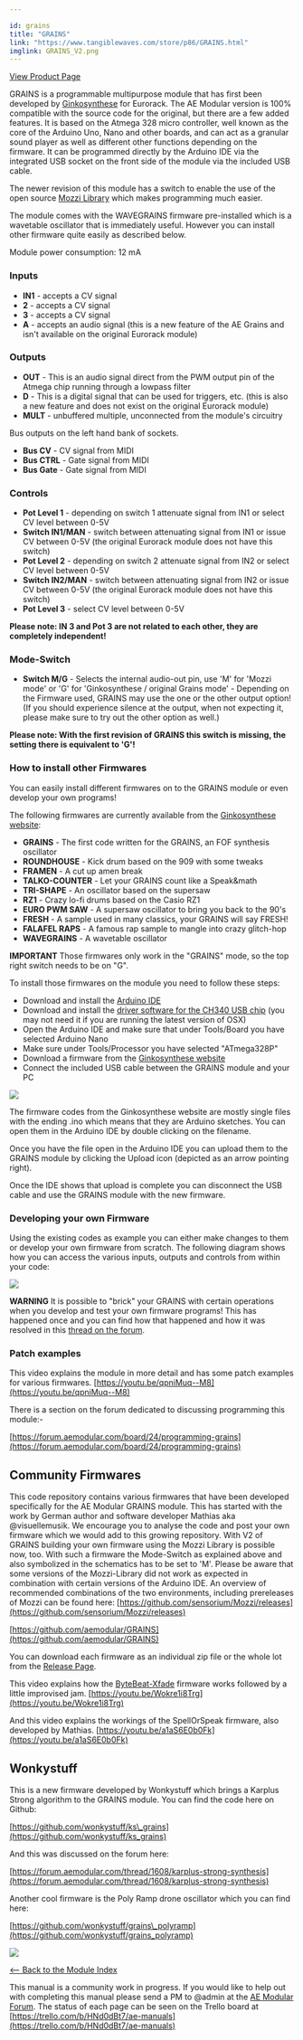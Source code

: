 ```yaml
---

id: grains
title: "GRAINS"
link: "https://www.tangiblewaves.com/store/p86/GRAINS.html"
imglink: GRAINS_V2.png
---
```



[View Product Page](https://www.tangiblewaves.com/store/p86/GRAINS.html)

GRAINS is a programmable multipurpose module that has first been developed by [Ginkosynthese](https://www.ginkosynthese.com/) for Eurorack. The AE Modular version is 100% compatible with the source code for the original, but there are a few added features. It is based on the Atmega 328 micro controller, well known as the core of the Arduino Uno, Nano and other boards, and can act as a granular sound player as well as different other functions depending on the firmware. It can be programmed directly by the Arduino IDE via the integrated USB socket on the front side of the module via the included USB cable.

The newer revision of this module has a switch to enable the use of the open source [Mozzi Library](https://sensorium.github.io/Mozzi/) which makes programming much easier.

The module comes with the WAVEGRAINS firmware pre-installed which is a wavetable oscillator that is immediately useful. However you can install other firmware quite easily as described below.

Module power consumption: 12 mA

### Inputs

*   **IN1** - accepts a CV signal
*   **2** - accepts a CV signal
*   **3** - accepts a CV signal
*   **A** - accepts an audio signal (this is a new feature of the AE Grains and isn't available on the original Eurorack module)

### Outputs

*   **OUT** - This is an audio signal direct from the PWM output pin of the Atmega chip running through a lowpass filter
*   **D** - This is a digital signal that can be used for triggers, etc. (this is also a new feature and does not exist on the original Eurorack module)
*   **MULT** - unbuffered multiple, unconnected from the module's circuitry

Bus outputs on the left hand bank of sockets.

*   **Bus CV** - CV signal from MIDI
*   **Bus CTRL** - Gate signal from MIDI
*   **Bus Gate** - Gate signal from MIDI

### Controls

*   **Pot Level 1** - depending on switch 1 attenuate signal from IN1 or select CV level between 0-5V
*   **Switch IN1/MAN** - switch between attenuating signal from IN1 or issue CV between 0-5V (the original Eurorack module does not have this switch)
*   **Pot Level 2** - depending on switch 2 attenuate signal from IN2 or select CV level between 0-5V
*   **Switch IN2/MAN** - switch between attenuating signal from IN2 or issue CV between 0-5V (the original Eurorack module does not have this switch)
*   **Pot Level 3** - select CV level between 0-5V

**Please note: IN 3 and Pot 3 are not related to each other, they are completely independent!**

### Mode-Switch

*   **Switch M/G** - Selects the internal audio-out pin, use 'M' for 'Mozzi mode' or 'G' for 'Ginkosynthese / original Grains mode' - Depending on the Firmware used, GRAINS may use the one or the other output option! (If you should experience silence at the output, when not expecting it, please make sure to try out the other option as well.)

**Please note: With the first revision of GRAINS this switch is missing, the setting there is equivalent to 'G'!**

### How to install other Firmwares

You can easily install different firmwares on to the GRAINS module or even develop your own programs!

The following firmwares are currently available from the [Ginkosynthese website](https://www.ginkosynthese.com/grains-codes):

*   **GRAINS** - The first code written for the GRAINS, an FOF synthesis oscillator
*   **ROUNDHOUSE** - Kick drum based on the 909 with some tweaks
*   **FRAMEN** - A cut up amen break
*   **TALKO-COUNTER** - Let your GRAINS count like a Speak&math
*   **TRI-SHAPE** - An oscillator based on the supersaw
*   **RZ1** - Crazy lo-fi drums based on the Casio RZ1
*   **EURO PWM SAW** - A supersaw oscillator to bring you back to the 90's
*   **FRESH** - A sample used in many classics, your GRAINS will say FRESH!
*   **FALAFEL RAPS** - A famous rap sample to mangle into crazy glitch-hop
*   **WAVEGRAINS** - A wavetable oscillator

**IMPORTANT** Those firmwares only work in the "GRAINS" mode, so the top right switch needs to be on "G".

To install those firmwares on the module you need to follow these steps:

*   Download and install the [Arduino IDE](https://www.arduino.cc/en/Main/Software)
*   Download and install the [driver software for the CH340 USB chip](https://sparks.gogo.co.nz/ch340.html) (you may not need it if you are running the latest version of OSX)
*   Open the Arduino IDE and make sure that under Tools/Board you have selected Arduino Nano
*   Make sure under Tools/Processor you have selected "ATmega328P"
*   Download a firmware from the [Ginkosynthese website](https://www.ginkosynthese.com/grains-codes)
*   Connect the included USB cable between the GRAINS module and your PC

![](/images/grains_schematics_v2.png)

The firmware codes from the Ginkosynthese website are mostly single files with the ending .ino which means that they are Arduino sketches. You can open them in the Arduino IDE by double clicking on the filename.

Once you have the file open in the Arduino IDE you can upload them to the GRAINS module by clicking the Upload icon (depicted as an arrow pointing right).

Once the IDE shows that upload is complete you can disconnect the USB cable and use the GRAINS module with the new firmware.

### Developing your own Firmware

Using the existing codes as example you can either make changes to them or develop your own firmware from scratch. The following diagram shows how you can access the various inputs, outputs and controls from within your code:

![](/images/ide-board.png)

**WARNING** It is possible to "brick" your GRAINS with certain operations when you develop and test your own firmware programs! This has happened once and you can find how that happened and how it was resolved in this [thread on the forum](https://forum.aemodular.com/thread/1858/serialport-show-anymore-brick-grains).

### Patch examples

This video explains the module in more detail and has some patch examples for various firmwares. [https://youtu.be/qpniMuq--M8](https://youtu.be/qpniMuq--M8)

There is a section on the forum dedicated to discussing programming this module:-

[https://forum.aemodular.com/board/24/programming-grains](https://forum.aemodular.com/board/24/programming-grains)

Community Firmwares
-------------------

This code repository contains various firmwares that have been developed specifically for the AE Modular GRAINS module. This has started with the work by German author and software developer Mathias aka @visuellemusik. We encourage you to analyse the code and post your own firmware which we would add to this growing repository. With V2 of GRAINS building your own firmware using the Mozzi Library is possible now, too. With such a firmware the Mode-Switch as explained above and also symbolized in the schematics has to be set to 'M'. Please be aware that some versions of the Mozzi-Library did not work as expected in combination with certain versions of the Arduino IDE. An overview of recommended combinations of the two environments, including prereleases of Mozzi can be found here: [https://github.com/sensorium/Mozzi/releases](https://github.com/sensorium/Mozzi/releases)

[https://github.com/aemodular/GRAINS](https://github.com/aemodular/GRAINS)

You can download each firmware as an individual zip file or the whole lot from the [Release Page](https://github.com/aemodular/GRAINS/releases).

This video explains how the [ByteBeat-Xfade](https://github.com/aemodular/GRAINS/tree/master/ByteBeat-Xfade) firmware works followed by a little improvised jam. [https://youtu.be/Wokre1i8Trg](https://youtu.be/Wokre1i8Trg)

And this video explains the workings of the SpellOrSpeak firmware, also developed by Mathias. [https://youtu.be/a1aS6E0b0Fk](https://youtu.be/a1aS6E0b0Fk)

Wonkystuff
----------

This is a new firmware developed by Wonkystuff which brings a Karplus Strong algorithm to the GRAINS module. You can find the code here on Github:

[https://github.com/wonkystuff/ks\_grains](https://github.com/wonkystuff/ks_grains)

And this was discussed on the forum here:

[https://forum.aemodular.com/thread/1608/karplus-strong-synthesis](https://forum.aemodular.com/thread/1608/karplus-strong-synthesis)

Another cool firmware is the Poly Ramp drone oscillator which you can find here:

[https://github.com/wonkystuff/grains\_polyramp](https://github.com/wonkystuff/grains_polyramp)

[![](/images/th00---GRAINS_V2.png.jpg)](https://wiki.aemodular.com/uploads/AeManual/GRAINS/GRAINS_V2.png "GRAINS V2")

[<-- Back to the Module Index](https://wiki.aemodular.com/pmwiki.php/AeManual/Modules)

This manual is a community work in progress. If you would like to help out with completing this manual please send a PM to @admin at the [AE Modular Forum](http://forum.aemodular.com). The status of each page can be seen on the Trello board at [https://trello.com/b/HNd0dBt7/ae-manuals](https://trello.com/b/HNd0dBt7/ae-manuals)